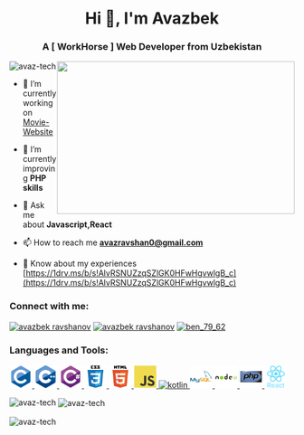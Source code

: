 <h1 align="center">Hi 👋, I'm Avazbek</h1>
<h3 align="center">A [ WorkHorse ] Web Developer from Uzbekistan</h3>

<img align="right"  height="270" width="420" src="https://devtechnosys.com/insights/wp-content/uploads/2021/07/full-stack-development.gif" alt="">
<p align="left"> <img src="https://komarev.com/ghpvc/?username=avaz-tech&label=Profile%20views&color=0e75b6&style=flat" alt="avaz-tech" /> </p>

- 🔭 I’m currently working on [Movie-Website](https://github.com/Avaz-tech/Movie-site)

- 🌱 I’m currently improving **PHP skills**

- 💬 Ask me about **Javascript,React**

- 📫 How to reach me **avazravshan0@gmail.com**

- 📄 Know about my experiences [https://1drv.ms/b/s!AlvRSNUZzqSZlGK0HFwHgvwlgB_c](https://1drv.ms/b/s!AlvRSNUZzqSZlGK0HFwHgvwlgB_c)

<h3 align="left">Connect with me:</h3>
<p align="left">
<a href="https://linkedin.com/in/avazbek ravshanov" target="blank"><img align="center" src="https://raw.githubusercontent.com/rahuldkjain/github-profile-readme-generator/master/src/images/icons/Social/linked-in-alt.svg" alt="avazbek ravshanov" height="30" width="40" /></a>
<a href="https://fb.com/avazbek ravshanov" target="blank"><img align="center" src="https://raw.githubusercontent.com/rahuldkjain/github-profile-readme-generator/master/src/images/icons/Social/facebook.svg" alt="avazbek ravshanov" height="30" width="40" /></a>
<a href="https://instagram.com/ben_79_62" target="blank"><img align="center" src="https://raw.githubusercontent.com/rahuldkjain/github-profile-readme-generator/master/src/images/icons/Social/instagram.svg" alt="ben_79_62" height="30" width="40" /></a>
</p>

<h3 align="left">Languages and Tools:</h3>
<p align="left"> <a href="https://www.cprogramming.com/" target="_blank" rel="noreferrer"> <img src="https://raw.githubusercontent.com/devicons/devicon/master/icons/c/c-original.svg" alt="c" width="40" height="40"/> </a> <a href="https://www.w3schools.com/cpp/" target="_blank" rel="noreferrer"> <img src="https://raw.githubusercontent.com/devicons/devicon/master/icons/cplusplus/cplusplus-original.svg" alt="cplusplus" width="40" height="40"/> </a> <a href="https://www.w3schools.com/cs/" target="_blank" rel="noreferrer"> <img src="https://raw.githubusercontent.com/devicons/devicon/master/icons/csharp/csharp-original.svg" alt="csharp" width="40" height="40"/> </a> <a href="https://www.w3schools.com/css/" target="_blank" rel="noreferrer"> <img src="https://raw.githubusercontent.com/devicons/devicon/master/icons/css3/css3-original-wordmark.svg" alt="css3" width="40" height="40"/> </a> <a href="https://www.w3.org/html/" target="_blank" rel="noreferrer"> <img src="https://raw.githubusercontent.com/devicons/devicon/master/icons/html5/html5-original-wordmark.svg" alt="html5" width="40" height="40"/> </a> <a href="https://developer.mozilla.org/en-US/docs/Web/JavaScript" target="_blank" rel="noreferrer"> <img src="https://raw.githubusercontent.com/devicons/devicon/master/icons/javascript/javascript-original.svg" alt="javascript" width="40" height="40"/> </a> <a href="https://kotlinlang.org" target="_blank" rel="noreferrer"> <img src="https://www.vectorlogo.zone/logos/kotlinlang/kotlinlang-icon.svg" alt="kotlin" width="40" height="40"/> </a> <a href="https://www.mysql.com/" target="_blank" rel="noreferrer"> <img src="https://raw.githubusercontent.com/devicons/devicon/master/icons/mysql/mysql-original-wordmark.svg" alt="mysql" width="40" height="40"/> </a> <a href="https://nodejs.org" target="_blank" rel="noreferrer"> <img src="https://raw.githubusercontent.com/devicons/devicon/master/icons/nodejs/nodejs-original-wordmark.svg" alt="nodejs" width="40" height="40"/> </a> <a href="https://www.php.net" target="_blank" rel="noreferrer"> <img src="https://raw.githubusercontent.com/devicons/devicon/master/icons/php/php-original.svg" alt="php" width="40" height="40"/> </a> <a href="https://reactjs.org/" target="_blank" rel="noreferrer"> <img src="https://raw.githubusercontent.com/devicons/devicon/master/icons/react/react-original-wordmark.svg" alt="react" width="40" height="40"/> </a> </p>

<p><img align="left" src="https://github-readme-stats.vercel.app/api/top-langs?username=avaz-tech&show_icons=true&locale=en&layout=compact" alt="avaz-tech" /></p>

<p>&nbsp;<img align="center" src="https://github-readme-stats.vercel.app/api?username=avaz-tech&show_icons=true&locale=en" alt="avaz-tech" /></p>

<p><img align="center" src="https://github-readme-streak-stats.herokuapp.com/?user=avaz-tech&" alt="avaz-tech" /></p>
